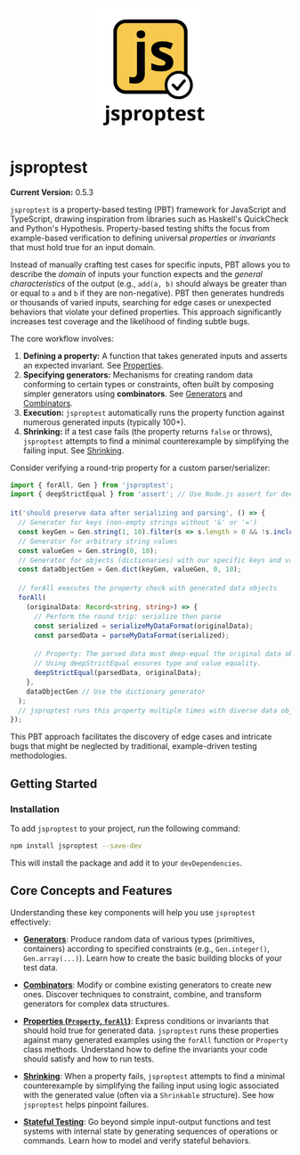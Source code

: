 <p align="center">
  <img src="jsproptest.svg" alt="jsproptest logo" width="200"/>
</p>

# jsproptest

**Current Version:** 0.5.3

`jsproptest` is a property-based testing (PBT) framework for JavaScript and TypeScript, drawing inspiration from libraries such as Haskell's QuickCheck and Python's Hypothesis. Property-based testing shifts the focus from example-based verification to defining universal *properties* or *invariants* that must hold true for an input domain.

Instead of manually crafting test cases for specific inputs, PBT allows you to describe the *domain* of inputs your function expects and the *general characteristics* of the output (e.g., `add(a, b)` should always be greater than or equal to `a` and `b` if they are non-negative). PBT then generates hundreds or thousands of varied inputs, searching for edge cases or unexpected behaviors that violate your defined properties. This approach significantly increases test coverage and the likelihood of finding subtle bugs.

The core workflow involves:

1.  **Defining a property:** A function that takes generated inputs and asserts an expected invariant. See [Properties](properties.md).
2.  **Specifying generators:** Mechanisms for creating random data conforming to certain types or constraints, often built by composing simpler generators using **combinators**. See [Generators](generators.md) and [Combinators](combinators.md).
3.  **Execution:** `jsproptest` automatically runs the property function against numerous generated inputs (typically 100+).
4.  **Shrinking:** If a test case fails (the property returns `false` or throws), `jsproptest` attempts to find a minimal counterexample by simplifying the failing input. See [Shrinking](shrinking.md).

Consider verifying a round-trip property for a custom parser/serializer:

```typescript
import { forAll, Gen } from 'jsproptest';
import { deepStrictEqual } from 'assert'; // Use Node.js assert for deep equality

it('should preserve data after serializing and parsing', () => {
  // Generator for keys (non-empty strings without '&' or '=')
  const keyGen = Gen.string(1, 10).filter(s => s.length > 0 && !s.includes('&') && !s.includes('='));
  // Generator for arbitrary string values
  const valueGen = Gen.string(0, 10);
  // Generator for objects (dictionaries) with our specific keys and values
  const dataObjectGen = Gen.dict(keyGen, valueGen, 0, 10);

  // forAll executes the property check with generated data objects
  forAll(
    (originalData: Record<string, string>) => {
      // Perform the round trip: serialize then parse
      const serialized = serializeMyDataFormat(originalData);
      const parsedData = parseMyDataFormat(serialized);

      // Property: The parsed data must deep-equal the original data object.
      // Using deepStrictEqual ensures type and value equality.
      deepStrictEqual(parsedData, originalData);
    },
    dataObjectGen // Use the dictionary generator
  );
  // jsproptest runs this property multiple times with diverse data objects.
});
```

This PBT approach facilitates the discovery of edge cases and intricate bugs that might be neglected by traditional, example-driven testing methodologies.

## Getting Started

### Installation

To add `jsproptest` to your project, run the following command:

```bash
npm install jsproptest --save-dev
```
This will install the package and add it to your `devDependencies`.

## Core Concepts and Features

Understanding these key components will help you use `jsproptest` effectively:

*   **[Generators](generators.md)**: Produce random data of various types (primitives, containers) according to specified constraints (e.g., `Gen.integer()`, `Gen.array(...)`). Learn how to create the basic building blocks of your test data.

*   **[Combinators](combinators.md)**: Modify or combine existing generators to create new ones. Discover techniques to constraint, combine, and transform generators for complex data structures.

*   **[Properties (`Property`, `forAll`)](properties.md)**: Express conditions or invariants that should hold true for generated data. `jsproptest` runs these properties against many generated examples using the `forAll` function or `Property` class methods. Understand how to define the invariants your code should satisfy and how to run tests.

*   **[Shrinking](shrinking.md)**: When a property fails, `jsproptest` attempts to find a minimal counterexample by simplifying the failing input using logic associated with the generated value (often via a `Shrinkable` structure). See how `jsproptest` helps pinpoint failures.

*   **[Stateful Testing](stateful-testing.md)**: Go beyond simple input-output functions and test systems with internal state by generating sequences of operations or commands. Learn how to model and verify stateful behaviors.

